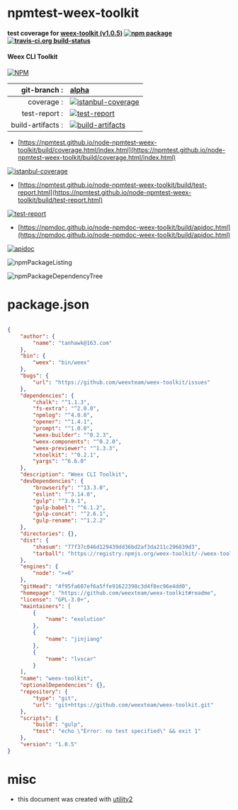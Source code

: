 # npmtest-weex-toolkit

#### test coverage for  [weex-toolkit (v1.0.5)](https://github.com/weexteam/weex-toolkit#readme)  [![npm package](https://img.shields.io/npm/v/npmtest-weex-toolkit.svg?style=flat-square)](https://www.npmjs.org/package/npmtest-weex-toolkit) [![travis-ci.org build-status](https://api.travis-ci.org/npmtest/node-npmtest-weex-toolkit.svg)](https://travis-ci.org/npmtest/node-npmtest-weex-toolkit)

#### Weex CLI Toolkit

[![NPM](https://nodei.co/npm/weex-toolkit.png?downloads=true&downloadRank=true&stars=true)](https://www.npmjs.com/package/weex-toolkit)

| git-branch : | [alpha](https://github.com/npmtest/node-npmtest-weex-toolkit/tree/alpha)|
|--:|:--|
| coverage : | [![istanbul-coverage](https://npmtest.github.io/node-npmtest-weex-toolkit/build/coverage.badge.svg)](https://npmtest.github.io/node-npmtest-weex-toolkit/build/coverage.html/index.html)|
| test-report : | [![test-report](https://npmtest.github.io/node-npmtest-weex-toolkit/build/test-report.badge.svg)](https://npmtest.github.io/node-npmtest-weex-toolkit/build/test-report.html)|
| build-artifacts : | [![build-artifacts](https://npmtest.github.io/node-npmtest-weex-toolkit/glyphicons_144_folder_open.png)](https://github.com/npmtest/node-npmtest-weex-toolkit/tree/gh-pages/build)|

- [https://npmtest.github.io/node-npmtest-weex-toolkit/build/coverage.html/index.html](https://npmtest.github.io/node-npmtest-weex-toolkit/build/coverage.html/index.html)

[![istanbul-coverage](https://npmtest.github.io/node-npmtest-weex-toolkit/build/screenCapture.buildCi.browser.%252Ftmp%252Fbuild%252Fcoverage.lib.html.png)](https://npmtest.github.io/node-npmtest-weex-toolkit/build/coverage.html/index.html)

- [https://npmtest.github.io/node-npmtest-weex-toolkit/build/test-report.html](https://npmtest.github.io/node-npmtest-weex-toolkit/build/test-report.html)

[![test-report](https://npmtest.github.io/node-npmtest-weex-toolkit/build/screenCapture.buildCi.browser.%252Ftmp%252Fbuild%252Ftest-report.html.png)](https://npmtest.github.io/node-npmtest-weex-toolkit/build/test-report.html)

- [https://npmdoc.github.io/node-npmdoc-weex-toolkit/build/apidoc.html](https://npmdoc.github.io/node-npmdoc-weex-toolkit/build/apidoc.html)

[![apidoc](https://npmdoc.github.io/node-npmdoc-weex-toolkit/build/screenCapture.buildCi.browser.%252Ftmp%252Fbuild%252Fapidoc.html.png)](https://npmdoc.github.io/node-npmdoc-weex-toolkit/build/apidoc.html)

![npmPackageListing](https://npmtest.github.io/node-npmtest-weex-toolkit/build/screenCapture.npmPackageListing.svg)

![npmPackageDependencyTree](https://npmtest.github.io/node-npmtest-weex-toolkit/build/screenCapture.npmPackageDependencyTree.svg)



# package.json

```json

{
    "author": {
        "name": "tanhawk@163.com"
    },
    "bin": {
        "weex": "bin/weex"
    },
    "bugs": {
        "url": "https://github.com/weexteam/weex-toolkit/issues"
    },
    "dependencies": {
        "chalk": "^1.1.3",
        "fs-extra": "^2.0.0",
        "npmlog": "^4.0.0",
        "opener": "^1.4.1",
        "prompt": "^1.0.0",
        "weex-builder": "^0.2.3",
        "weex-components": "^0.2.0",
        "weex-previewer": "^1.3.3",
        "xtoolkit": "^0.2.1",
        "yargs": "^6.6.0"
    },
    "description": "Weex CLI Toolkit",
    "devDependencies": {
        "browserify": "^13.3.0",
        "eslint": "^3.14.0",
        "gulp": "^3.9.1",
        "gulp-babel": "^6.1.2",
        "gulp-concat": "^2.6.1",
        "gulp-rename": "^1.2.2"
    },
    "directories": {},
    "dist": {
        "shasum": "77f37c046d129439dd36bd2af3da211c296839d3",
        "tarball": "https://registry.npmjs.org/weex-toolkit/-/weex-toolkit-1.0.5.tgz"
    },
    "engines": {
        "node": ">=6"
    },
    "gitHead": "4f95fa607ef6a5ffe91622398c3d4f8ec96e4dd0",
    "homepage": "https://github.com/weexteam/weex-toolkit#readme",
    "license": "GPL-3.0+",
    "maintainers": [
        {
            "name": "exolution"
        },
        {
            "name": "jinjiang"
        },
        {
            "name": "lvscar"
        }
    ],
    "name": "weex-toolkit",
    "optionalDependencies": {},
    "repository": {
        "type": "git",
        "url": "git+https://github.com/weexteam/weex-toolkit.git"
    },
    "scripts": {
        "build": "gulp",
        "test": "echo \"Error: no test specified\" && exit 1"
    },
    "version": "1.0.5"
}
```



# misc
- this document was created with [utility2](https://github.com/kaizhu256/node-utility2)
